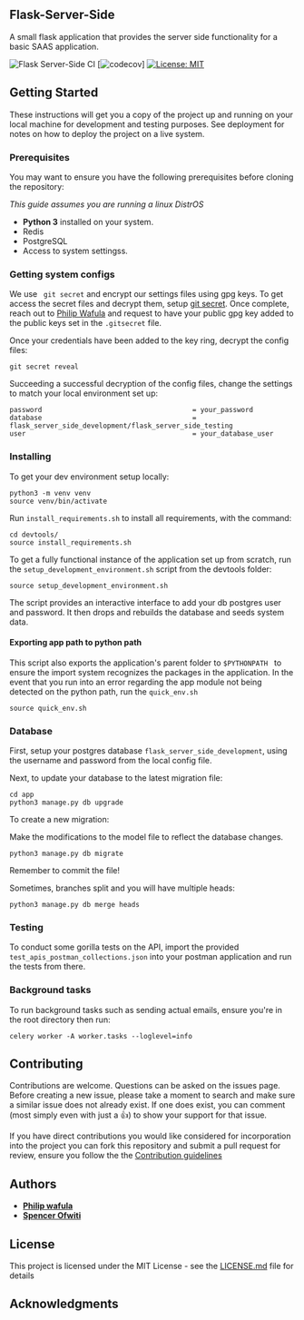 ## Flask-Server-Side
A small flask application that provides the server side functionality for a basic SAAS application.

![Flask Server-Side CI](https://github.com/PhilipWafula/Flask-Server-Side/workflows/Flask%20Server-Side%20CI/badge.svg)
[![codecov](https://codecov.io/gh/PhilipWafula/Flask-Server-Side/branch/philip/harden-ci-cd/graph/badge.svg)]
[![License: MIT](https://img.shields.io/badge/License-MIT-yellow.svg)](https://opensource.org/licenses/MIT)

## Getting Started

These instructions will get you a copy of the project up and running on your local machine for development
and testing purposes.
See deployment for notes on how to deploy the project on a live system.

### Prerequisites

You may want to ensure you have the following prerequisites before cloning the repository:

_This guide assumes you are running a linux DistrOS_

- **Python 3** installed on your system.
- Redis
- PostgreSQL
- Access to system settingss.


### Getting system configs

We use ` git secret` and encrypt our settings files using gpg keys. To get access the secret files and decrypt them,
setup [git secret](https://git-secret.io/). Once complete, reach out to [Philip Wafula](philipwafula2@gmailcom)
and request to have your public gpg key added to the public keys set in the `.gitsecret` file.

Once your credentials have been added to the key ring, decrypt the config files:
```shell script
git secret reveal
```

Succeeding a successful decryption of the config files, change the settings to match your local environment
set up:

```
password                                     = your_password
database                                     = flask_server_side_development/flask_server_side_testing
user                                         = your_database_user
```

### Installing

To get your dev environment setup locally:


```shell script
python3 -m venv venv
source venv/bin/activate
```

Run `install_requirements.sh` to install all requirements, with the command:

```shell script
cd devtools/
source install_requirements.sh
```
To get a fully functional instance of the application set up from scratch, run the 
`setup_development_environment.sh` script from the devtools folder:

```shell script
source setup_development_environment.sh
```
The script provides an interactive interface to add your db postgres user and password. It then drops and rebuilds the database
and seeds system data.

#### Exporting app path to python path
This script also exports the application's parent folder to `$PYTHONPATH ` to ensure the import system recognizes the packages
in the application. In the event that you run into an error regarding the app module not being detected on the python path,
run the `quick_env.sh`

```shell script
source quick_env.sh
```

### Database
First, setup your postgres database `flask_server_side_development`, using the username and password from the local config file.

Next, to update your database to the latest migration file:

```shell script
cd app
python3 manage.py db upgrade
```

To create a new migration:

Make the modifications to the model file to reflect the database changes.

```shell script
python3 manage.py db migrate
```

Remember to commit the file!

Sometimes, branches split and you will have multiple heads:

```shell script
python3 manage.py db merge heads
```

### Testing
To conduct some gorilla tests on the API, import the provided `test_apis_postman_collections.json` into your postman
application and run the tests from there.

### Background tasks
To run background tasks such as sending actual emails, ensure you're in the root directory then run:

```shell script
celery worker -A worker.tasks --loglevel=info
```

## Contributing
Contributions are welcome. Questions can be asked on the issues page. Before creating a new issue, please take a moment
to search and make sure a similar issue does not already exist. If one does exist, you can comment (most simply even
with just a :+1:) to show your support for that issue.

If you have direct contributions you would like considered for incorporation into the project you can fork this
repository and submit a pull request for review, ensure you follow the the [Contribution guidelines](CONTRIBUTING.md)

## Authors

* [**Philip wafula**](https://github.com/PhilipWafula)
* [**Spencer Ofwiti**](https://github.com/SpencerOfwiti)


## License

This project is licensed under the MIT License - see the [LICENSE.md](LICENSE.md) file for details

## Acknowledgments
